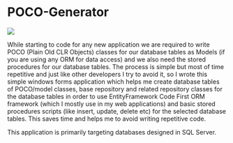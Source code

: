 # POCO-Generator

<img src="https://s3.amazonaws.com/codegenerator/3c75c4da782c0fba2108779781e05c70047b697b.jpg" />

While starting to code for any new application we are required to write POCO (Plain Old CLR Objects) classes for our database tables as Models (if you are using any ORM for data access) and we also need the stored procedures for our database tables. The process is simple but most of time repetitive and just like other developers I try to avoid it, so I wrote this simple windows forms application which helps me create database tables of POCO/model classes, base repository and related repository classes for the database tables in order to use EntityFramework Code First ORM framework (which I mostly use in my web applications) and basic stored procedures scripts (like insert, update, delete etc) for the selected database tables. This saves time and helps me to avoid writing repetitive code.

This application is primarily targeting databases designed in SQL Server.
